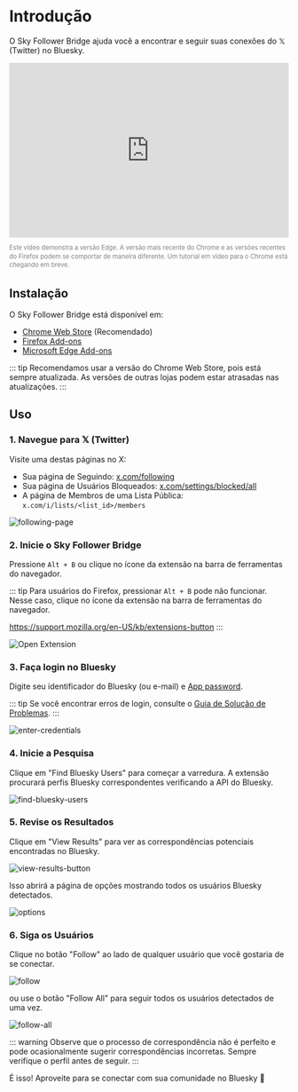 # Introdução

O Sky Follower Bridge ajuda você a encontrar e seguir suas conexões do 𝕏 (Twitter) no Bluesky.

<iframe width="100%" height="315" src="https://www.youtube.com/embed/pVqoDv-1uac?si=jKDFFcKQXh61jBdL" title="YouTube video player" frameborder="0" allow="accelerometer; autoplay; clipboard-write; encrypted-media; gyroscope; picture-in-picture; web-share" referrerpolicy="strict-origin-when-cross-origin" allowfullscreen></iframe>

<p style="color: gray; font-size: 0.8em; line-height: 1.4;">Este vídeo demonstra a versão Edge. A versão mais recente do Chrome e as versões recentes do Firefox podem se comportar de maneira diferente. Um tutorial em vídeo para o Chrome está chegando em breve.</p>

## Instalação

O Sky Follower Bridge está disponível em:

- [Chrome Web Store](https://chrome.google.com/webstore/detail/sky-follower-bridge/behhbpbpmailcnfbjagknjngnfdojpko) (Recomendado)
- [Firefox Add-ons](https://addons.mozilla.org/en-US/firefox/addon/sky-follower-bridge/)
- [Microsoft Edge Add-ons](https://microsoftedge.microsoft.com/addons/detail/sky-follower-bridge/dpeolmdblhfolkhlhbhlofkkpaojnnbb)

::: tip
Recomendamos usar a versão do Chrome Web Store, pois está sempre atualizada. As versões de outras lojas podem estar atrasadas nas atualizações.
:::

## Uso

### 1. Navegue para 𝕏 (Twitter)

Visite uma destas páginas no X:
- Sua página de Seguindo: [x.com/following](https://x.com/following)
- Sua página de Usuários Bloqueados: [x.com/settings/blocked/all](https://x.com/settings/blocked/all)
- A página de Membros de uma Lista Pública: `x.com/i/lists/<list_id>/members`

![following-page](/images/following-page.png)

### 2. Inicie o Sky Follower Bridge

Pressione `Alt + B` ou clique no ícone da extensão na barra de ferramentas do navegador.

::: tip
Para usuários do Firefox, pressionar `Alt + B` pode não funcionar. Nesse caso, clique no ícone da extensão na barra de ferramentas do navegador.

https://support.mozilla.org/en-US/kb/extensions-button
:::

![Open Extension](/images/open-extension.png)

### 3. Faça login no Bluesky

Digite seu identificador do Bluesky (ou e-mail) e [App password](https://bsky.app/settings/app-passwords).

::: tip
Se você encontrar erros de login, consulte o [Guia de Solução de Problemas](/troubleshooting).
:::

![enter-credentials](/images/enter-credentials.png)

### 4. Inicie a Pesquisa

Clique em "Find Bluesky Users" para começar a varredura. A extensão procurará perfis Bluesky correspondentes verificando a API do Bluesky.

![find-bluesky-users](/images/scan-users.png)

### 5. Revise os Resultados

Clique em "View Results" para ver as correspondências potenciais encontradas no Bluesky.

![view-results-button](/images/click-results.png)

Isso abrirá a página de opções mostrando todos os usuários Bluesky detectados.

![options](/images/options.png)

### 6. Siga os Usuários

Clique no botão "Follow" ao lado de qualquer usuário que você gostaria de se conectar.

![follow](/images/click-follow-btn.png)

ou use o botão "Follow All" para seguir todos os usuários detectados de uma vez.

![follow-all](/images/follow-all-btn.png)

::: warning
Observe que o processo de correspondência não é perfeito e pode ocasionalmente sugerir correspondências incorretas. Sempre verifique o perfil antes de seguir.
:::

É isso! Aproveite para se conectar com sua comunidade no Bluesky 🎉 
